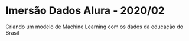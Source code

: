 # Imersão Dados Alura - 2020/02

Criando um modelo de Machine Learning com os dados da educação do Brasil
